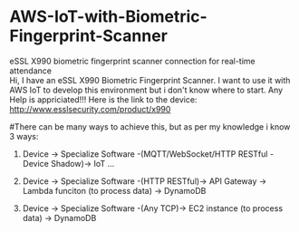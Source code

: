 # AWS-IoT-with-Biometric-Fingerprint-Scanner
eSSL X990 biometric fingerprint scanner connection for real-time attendance  
Hi,
I have an eSSL X990 Biometric Fingerprint Scanner.
I want to use it with AWS IoT to develop this environment but i don't know where to start.
Any Help is appriciated!!!
Here is the link to the device:
http://www.esslsecurity.com/product/x990


#There can be many ways to achieve this, but as per my knowledge i know 3 ways:
1) Device -> Specialize Software -(MQTT/WebSocket/HTTP RESTful - Device Shadow)-> IoT ... 

2) Device -> Specialize Software -(HTTP RESTful)-> API Gateway -> Lambda funciton (to process data) -> DynamoDB

3) Device -> Specialize Software -(Any TCP)-> EC2 instance (to process data) -> DynamoDB

